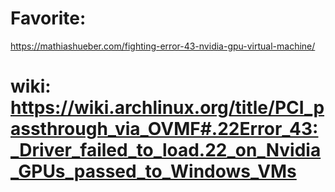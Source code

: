 # Favorite:
https://mathiashueber.com/fighting-error-43-nvidia-gpu-virtual-machine/

# wiki: https://wiki.archlinux.org/title/PCI_passthrough_via_OVMF#.22Error_43:_Driver_failed_to_load.22_on_Nvidia_GPUs_passed_to_Windows_VMs
